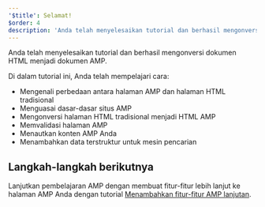 ```yaml
---
'$title': Selamat!
$order: 4
description: 'Anda telah menyelesaikan tutorial dan berhasil mengonversi dokumen HTML menjadi dokumen AMP. Di dalam tutorial ini, Anda belajar untuk: - Mengenali perbedaan antara AMP dan ....'
---
```


Anda telah menyelesaikan tutorial dan berhasil mengonversi dokumen HTML menjadi dokumen AMP.

Di dalam tutorial ini, Anda telah mempelajari cara:

- Mengenali perbedaan antara halaman AMP dan halaman HTML tradisional
- Menguasai dasar-dasar situs AMP
- Mengonversi halaman HTML tradisional menjadi HTML AMP
- Memvalidasi halaman AMP
- Menautkan konten AMP Anda
- Menambahkan data terstruktur untuk mesin pencarian

## Langkah-langkah berikutnya

Lanjutkan pembelajaran AMP dengan membuat fitur-fitur lebih lanjut ke halaman AMP Anda dengan tutorial [Menambahkan fitur-fitur AMP lanjutan](../../../../documentation/guides-and-tutorials/start/add_advanced/index.md).
